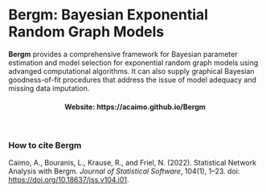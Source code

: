 
# **Bergm:** Bayesian Exponential Random Graph Models

**Bergm** provides a comprehensive framework for Bayesian parameter estimation and model selection for exponential random graph models using advanged computational algorithms. It can also supply graphical Bayesian goodness-of-fit procedures that address the issue of model adequacy and missing data imputation.

<h4 align="center">
  Website: https://acaimo.github.io/Bergm
</h4>
<br/>

### How to cite **Bergm**

Caimo, A., Bouranis, L., Krause, R., and Friel, N. (2022). Statistical Network Analysis with Bergm. *Journal of Statistical Software*, 104(1), 1–23. doi: https://doi.org/10.18637/jss.v104.i01. 


